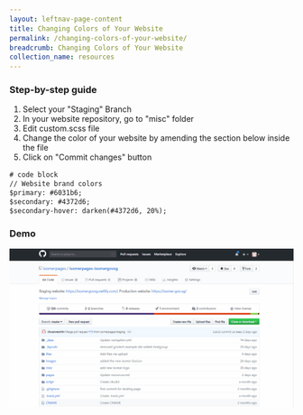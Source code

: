 ```yaml
---
layout: leftnav-page-content
title: Changing Colors of Your Website
permalink: /changing-colors-of-your-website/
breadcrumb: Changing Colors of Your Website
collection_name: resources
---
```


### **Step-by-step guide**
1. Select your "Staging" Branch
2. In your website repository, go to "misc" folder
3. Edit custom.scss file
4. Change the color of your website by amending the section below inside the file
5. Click on "Commit changes" button

```
# code block
// Website brand colors
$primary: #6031b6;
$secondary: #4372d6;
$secondary-hover: darken(#4372d6, 20%);
```

### **Demo**
![How to Change the Colors for Your Website](/images/resources/website-color-change.gif)


